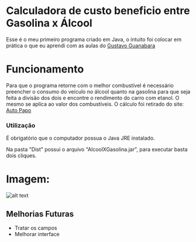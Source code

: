 # Calculadora de custo beneficio entre Gasolina x Álcool 


Esse é o meu primeiro programa criado em Java, o intuito foi colocar em prática o que eu aprendi com as aulas do [Gustavo Guanabara](https://youtu.be/sTX0UEplF54)
# Funcionamento


  Para que o programa retorne com o melhor combustível é necessário preencher o consumo do veículo no álcool quanto na gasolina para que seja feita a divisão dos dois e encontre o rendimento do carro com etanol.  O mesmo se aplica ao valor dos combustíveis.
  O cálculo foi retirado do site: [Auto Papo](https://autopapo.com.br/noticia/porcentagem-gasolina-ou-etanol/)


### Utilização


É obrigatório que o computador possua o Java JRE instalado.


Na pasta "Dist" possui o arquivo "AlcoolXGasolina.jar", para executar basta dois cliques.


# Imagem:
![alt text](https://i.ibb.co/7kYQ44Y/captura.png)


## Melhorias Futuras
* Tratar os campos
* Melhorar interface